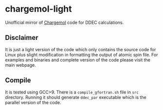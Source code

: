 # chargemol-light
Unofficial mirror of [Chargemol](https://sourceforge.net/projects/ddec/files/) code for DDEC calculations.

## Disclaimer
It is just a light version of the code which only contains the source code for Linux plus slight modification
in formatting the output of atomic spin file.
For examples and binaries and complete version of the code please visit the main webpage.

## Compile
It is tested using GCC>9.
There is a `compile_gfortran.sh` file in `src` directory. Running it should generate `ddec_par` executable which 
is the parallel version of the code.

